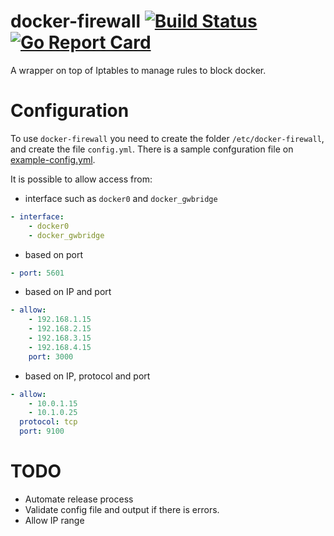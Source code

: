 # docker-firewall [![Build Status](https://travis-ci.org/albertogviana/docker-firewall.svg?branch=master)](https://travis-ci.org/albertogviana/docker-firewall) [![Go Report Card](https://goreportcard.com/badge/github.com/albertogviana/docker-firewall)](https://goreportcard.com/report/github.com/albertogviana/docker-firewall)

A wrapper on top of Iptables to manage rules to block docker.

# Configuration

To use `docker-firewall` you need to create the folder  `/etc/docker-firewall`, and create the file `config.yml`. There is a sample confguration file on [example-config.yml](./example-config.yml).

It is possible to allow access from:

- interface such as `docker0` and `docker_gwbridge`

```yaml
- interface:
    - docker0
    - docker_gwbridge
```

- based on port

```yaml
- port: 5601
```

- based on IP and port

```yaml
- allow:
    - 192.168.1.15
    - 192.168.2.15
    - 192.168.3.15
    - 192.168.4.15
    port: 3000
```

- based on IP, protocol and port

```yaml
- allow:
    - 10.0.1.15
    - 10.1.0.25
  protocol: tcp
  port: 9100
```

# TODO
- Automate release process
- Validate config file and output if there is errors.
- Allow IP range
